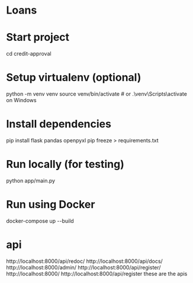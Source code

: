# Loans

# Start project
cd credit-approval

# Setup virtualenv (optional)
python -m venv venv
source venv/bin/activate  # or .\venv\Scripts\activate on Windows

# Install dependencies
pip install flask pandas openpyxl
pip freeze > requirements.txt

# Run locally (for testing)
python app/main.py

# Run using Docker
docker-compose up --build

# api 
http://localhost:8000/api/redoc/
http://localhost:8000/api/docs/
http://localhost:8000/admin/
http://localhost:8000/api/register/
http://localhost:8000/
http://localhost:8000/api/register
these are the apis 

